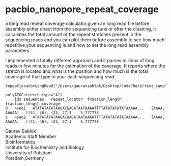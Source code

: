 # pacbio_nanopore_repeat_coverage
a long read repeat coverage calculator,given an long read file  before assembly either direct from the sequencing runs or after  the cleaning, it calculates the total amount of the repeat stretches present in the sequencing reads and you can plot them before assembly to see how much repetitive your sequencing is and how to set the 
long read assembly parameters. 

I implemented a totally different approach and it parses millions of long reads in few minutes for the estimation of the coverage. It reports where the stretch is located and what is the position and how much is the total coverage of that type in your each sequencing read.   

```
repeatlocatorLongRead("/Users/gauravsablok/Desktop/CodeCheck/test_sample_sample1.fasta", 
                                                             polyATGCstretch_type="A")
	ids	sequences	repeat_locator	fraction_length	fraction_length_coverage
0	>seq1	ATATATATATAAGACGAGATAATAAAATTTTATATATATATAAAAA...	[AAAA, AAAAA]	[(41, 46), (23, 27)]	5.777778
1	>seq2	ATATATATATAAGACGAGATAATAAAATTTTATATATATATAAAAA...	[AAAA, AAAAA]	[(41, 46), (23, 27)]	5.777778
```

Gaurav Sablok \
Academic Staff Member \
Bioinformatics \
Institute for Biochemistry and Biology \
University of Potsdam \
Potsdam,Germany
